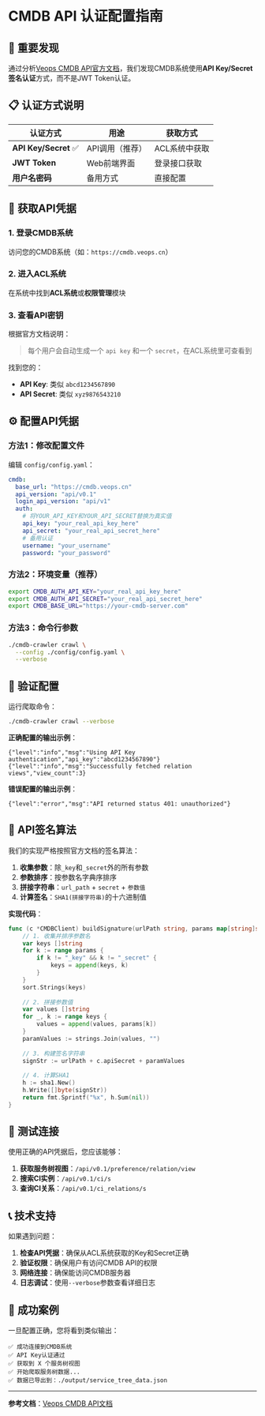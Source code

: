 # CMDB API 认证配置指南

## 🎯 重要发现

通过分析[Veops CMDB API官方文档](https://veops.cn/docs/docs/cmdb/cmdb_api)，我们发现CMDB系统使用**API Key/Secret签名认证**方式，而不是JWT Token认证。

## 📋 认证方式说明

| 认证方式 | 用途 | 获取方式 |
|---------|------|----------|
| **API Key/Secret** ✅ | API调用（推荐） | ACL系统中获取 |
| **JWT Token** | Web前端界面 | 登录接口获取 |
| **用户名密码** | 备用方式 | 直接配置 |

## 🔑 获取API凭据

### 1. 登录CMDB系统
访问您的CMDB系统（如：`https://cmdb.veops.cn`）

### 2. 进入ACL系统
在系统中找到**ACL系统**或**权限管理**模块

### 3. 查看API密钥
根据官方文档说明：
> 每个用户会自动生成一个 `api key` 和一个 `secret`，在ACL系统里可查看到

找到您的：
- **API Key**: 类似 `abcd1234567890`
- **API Secret**: 类似 `xyz9876543210`

## ⚙️ 配置API凭据

### 方法1：修改配置文件
编辑 `config/config.yaml`：

```yaml
cmdb:
  base_url: "https://cmdb.veops.cn"
  api_version: "api/v0.1"
  login_api_version: "api/v1"
  auth:
    # 将YOUR_API_KEY和YOUR_API_SECRET替换为真实值
    api_key: "your_real_api_key_here"
    api_secret: "your_real_api_secret_here"
    # 备用认证
    username: "your_username"
    password: "your_password"
```

### 方法2：环境变量（推荐）
```bash
export CMDB_AUTH_API_KEY="your_real_api_key_here"
export CMDB_AUTH_API_SECRET="your_real_api_secret_here"
export CMDB_BASE_URL="https://your-cmdb-server.com"
```

### 方法3：命令行参数
```bash
./cmdb-crawler crawl \
  --config ./config/config.yaml \
  --verbose
```

## 🚀 验证配置

运行爬取命令：
```bash
./cmdb-crawler crawl --verbose
```

**正确配置的输出示例**：
```
{"level":"info","msg":"Using API Key authentication","api_key":"abcd1234567890"}
{"level":"info","msg":"Successfully fetched relation views","view_count":3}
```

**错误配置的输出示例**：
```
{"level":"error","msg":"API returned status 401: unauthorized"}
```

## 🔐 API签名算法

我们的实现严格按照官方文档的签名算法：

1. **收集参数**：除`_key`和`_secret`外的所有参数
2. **参数排序**：按参数名字典序排序
3. **拼接字符串**：`url_path` + `secret` + `参数值`
4. **计算签名**：`SHA1(拼接字符串)`的十六进制值

**实现代码**：
```go
func (c *CMDBClient) buildSignature(urlPath string, params map[string]string) string {
    // 1. 收集并排序参数名
    var keys []string
    for k := range params {
        if k != "_key" && k != "_secret" {
            keys = append(keys, k)
        }
    }
    sort.Strings(keys)
    
    // 2. 拼接参数值
    var values []string
    for _, k := range keys {
        values = append(values, params[k])
    }
    paramValues := strings.Join(values, "")
    
    // 3. 构建签名字符串
    signStr := urlPath + c.apiSecret + paramValues
    
    // 4. 计算SHA1
    h := sha1.New()
    h.Write([]byte(signStr))
    return fmt.Sprintf("%x", h.Sum(nil))
}
```

## 🎯 测试连接

使用正确的API凭据后，您应该能够：

1. **获取服务树视图**：`/api/v0.1/preference/relation/view`
2. **搜索CI实例**：`/api/v0.1/ci/s`
3. **查询CI关系**：`/api/v0.1/ci_relations/s`

## 📞 技术支持

如果遇到问题：

1. **检查API凭据**：确保从ACL系统获取的Key和Secret正确
2. **验证权限**：确保用户有访问CMDB API的权限
3. **网络连接**：确保能访问CMDB服务器
4. **日志调试**：使用`--verbose`参数查看详细日志

## 🌟 成功案例

一旦配置正确，您将看到类似输出：
```
✅ 成功连接到CMDB系统
✅ API Key认证通过
✅ 获取到 X 个服务树视图
✅ 开始爬取服务树数据...
✅ 数据已导出到：./output/service_tree_data.json
```

---

**参考文档**：[Veops CMDB API文档](https://veops.cn/docs/docs/cmdb/cmdb_api) 